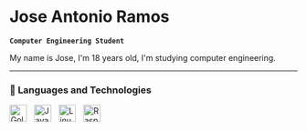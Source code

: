 # Jose Antonio Ramos

**`Computer Engineering Student`**

My name is Jose, I'm 18 years old, I'm studying computer engineering.


---

### 🤖 Languages and Technologies


<img 
    align="left" 
    alt="Golang" 
    title="Golang"
    width="30px" 
    style="padding-right: 10px;" 
    src="https://cdn.jsdelivr.net/gh/devicons/devicon@latest/icons/go/go-original-wordmark.svg" 
/>


<img 
    align="left" 
    alt="JavaScript" 
    title="JavaScript"
    width="30px" 
    style="padding-right: 10px;" 
    src="https://cdn.jsdelivr.net/gh/devicons/devicon@latest/icons/javascript/javascript-original.svg" 
/>



<img 
    align="left" 
    alt="Linux" 
    title="Linux"
    width="30px" 
    style="padding-right: 10px;" 
    src="https://cdn.jsdelivr.net/gh/devicons/devicon@latest/icons/linux/linux-original.svg" 
/>


<img 
    align="left" 
    alt="Raspberrypi" 
    title="Raspberrypi"
    width="30px" 
    style="padding-right: 10px;" 
    src="https://cdn.jsdelivr.net/gh/devicons/devicon@latest/icons/raspberrypi/raspberrypi-original.svg"
/>

        
<br/>
<br/>



